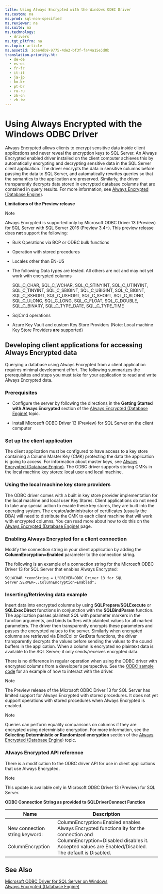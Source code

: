 ```yaml
---
title: Using Always Encrypted with the Windows ODBC Driver
ms.custom: na
ms.prod: sql-non-specified
ms.reviewer: na
ms.suite: na
ms.technology: 
  - drivers
ms.tgt_pltfrm: na
ms.topic: article
ms.assetid: 1cae4db8-9775-4de2-bf3f-fa44a15e5d0b
translation.priority.ht: 
  - de-de
  - es-es
  - fr-fr
  - it-it
  - ja-jp
  - ko-kr
  - pt-br
  - ru-ru
  - zh-cn
  - zh-tw
---
```

# Using Always Encrypted with the Windows ODBC Driver
  Always Encrypted allows clients to encrypt sensitive data inside client applications and never reveal the encryption keys to SQL Server. An Always Encrypted enabled driver installed on the client computer achieves this by automatically encrypting and decrypting sensitive data in the SQL Server client application. The driver encrypts the data in sensitive columns before passing the data to SQL Server, and automatically rewrites queries so that the semantics to the application are preserved. Similarly, the driver transparently decrypts data stored in encrypted database columns that are contained in query results. For more information, see [Always Encrypted \(Database Engine\)](https://msdn.microsoft.com/en-us/library/mt163865.aspx).  
  
 **Limitations of the Preview release**  
  
> [!NOTE]  
>  Always Encrypted is supported only by Microsoft ODBC Driver 13 \(Preview\) for SQL Server with SQL Server 2016 \(Preview 3.4\+\). This preview release does **not** support the following:  
>   
>  -   Bulk Operations via BCP or ODBC bulk functions  
> -   Operation with stored procedures  
> -   Locales other than EN\-US  
> -   The following Data types are tested. All others are not and may not yet work with encrypted columns  
>   
>      SQL\_C\_CHAR, SQL\_C\_WCHAR, SQL\_C\_STINYINT, SQL\_C\_UTINYINT, SQL\_C\_TINYINT, SQL\_C\_SBIGINT, SQL\_C\_UBIGINT, SQL\_C\_BIGINT, SQL\_C\_SSHORT, SQL\_C\_USHORT, SQL\_C\_SHORT, SQL\_C\_SLONG, SQL\_C\_ULONG, SQL\_C\_LONG, SQL\_C\_FLOAT, SQL\_C\_DOUBLE, SQL\_C\_BINARY, SQL\_C\_TYPE\_DATE, SQL\_C\_TYPE\_TIME  
> -   SqlCmd operations  
> -   Azure Key Vault and custom Key Store Providers \(Note: Local machine Key Store Providers **are** supported\)  
  
## Developing client applications for accessing Always Encrypted data  
 Querying a database using Always Encrypted from a client application requires minimal development effort. The following summarizes the prerequisites and steps you must take for your application to read and write Always Encrypted data.  
  
### Prerequisites  
  
-   Configure the server by following the directions in the **Getting Started with Always Encrypted** section of the [Always Encrypted \(Database Engine\)](https://msdn.microsoft.com/en-us/library/mt163865.aspx) topic.  
  
-   Install Microsoft ODBC Driver 13 \(Preview\) for SQL Server on the client computer  
  
### Set up the client application  
 The client application must be configured to have access to a key store containing a Column Master Key \(CMK\) protecting the data the application is going to access. For information about master keys, see [Always Encrypted \(Database Engine\)](https://msdn.microsoft.com/en-us/library/mt163865.aspx). The ODBC driver supports storing CMKs in the local machine key stores: local user and local machine.  
  
### Using the local machine key store providers  
 The ODBC driver comes with a built in key store provider implementation for the local machine and local user Key Stores. Client applications do not need to take any special action to enable these key stores, they are built into the operating system. The creator\/administrator of certificates \(usually the DBA\) will need to distribute the CMK to each client machine that will work with encrypted columns.  You can read more about how to do this on the [Always Encrypted \(Database Engine\)](https://msdn.microsoft.com/en-us/library/mt163865.aspx) page.  
  
### Enabling Always Encrypted for a client connection  
 Modify the connection string in your client application by adding the **ColumnEncryption\=Enabled** parameter to the connection string.  
  
 The following is an example of a connection string for the Microsoft ODBC Driver 13 for SQL Server that enables Always Encrypted:  
  
```  
SQLWCHAR *connString = L"DRIVER=ODBC Driver 13 for SQL Server;SERVER=.;ColumnEncryption=Enabled";   
```  
  
### Inserting\/Retrieving data example  
 Insert data into encrypted columns by using **SQLPrepare**\/**SQLExecute** or **SQLExecDirect** functions in conjunction with the **SQLBindParam** function. The application passes plaintext SQL with parameter markers in the function arguments, and binds buffers with plaintext values for all marked parameters. The driver then transparently encrypts these parameters and passes the encrypted values to the server. Similarly when encrypted columns are retrieved via BindCol or GetData functions, the driver transparently decrypts the values before sending the values to the cound buffers in the application. When a column is encrypted no plaintext data is available to the SQL Server; it only sends\/receives encrypted data.  
  
 There is no difference in regular operation when using the ODBC driver with encrypted columns from a developer’s perspective. See the [ODBC sample code](https://code.msdn.microsoft.com/windowsapps/ODBC-sample-191624ae/sourcecode?fileId=51137&pathId=1980325953) for an example of how to interact with the driver.  
  
> [!NOTE]  
>  The Preview release of the Microsoft ODBC Driver 13 for SQL Server has limited support for Always Encrypted with stored procedures. It does not yet support operations with stored procedures when Always Encrypted is enabled.  
  
> [!NOTE]  
>  Queries can perform equality comparisons on columns if they are encrypted using deterministic encryption. For more information, see the **Selecting Deterministic or Randomized encryption** section of the [Always Encrypted \(Database Engine\)](https://msdn.microsoft.com/en-us/library/mt163865.aspx) topic.  
  
### Always Encrypted API reference  
 There is a modification to the ODBC driver API for use in client applications that use Always Encrypted.  
  
> [!NOTE]  
>  This update is available only in Microsoft ODBC Driver 13 \(Preview\) for SQL Server.  
  
 **ODBC Connection String as provided to SQLDriverConnect Function**  
  
|Name|Description|  
|----------|-----------------|  
|New connection string keyword:<br /><br /> ColumnEncryption|ColumnEncryption\=Enabled enables Always Encrypted functionality for the connection and ColumnEncryption\=Disabled disables it. Accepted values are Enabled\/Disabled. The default is Disabled.|  
  
## See Also  
 [Microsoft ODBC Driver for SQL Server on Windows](../content/Microsoft-ODBC-Driver-for-SQL-Server-on-Windows.md)   
 [Always Encrypted \(Database Engine\)](https://msdn.microsoft.com/en-us/library/mt163865.aspx)  
  
  